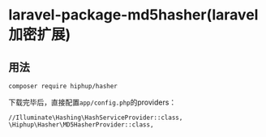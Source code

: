 # laravel-package-md5hasher(laravel加密扩展)
## 用法

`composer require hiphup/hasher
`

下载完毕后，直接配置`app/config.php`的providers：

`
//Illuminate\Hashing\HashServiceProvider::class,
\Hiphup\Hasher\MD5HasherProvider::class,
`

